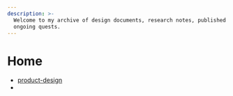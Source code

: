 ```yaml
---
description: >-
  Welcome to my archive of design documents, research notes, published work and
  ongoing quests.
---
```


# Home

* [product-design](design-pages/product-design/ "mention")
*





